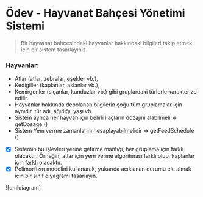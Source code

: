 # Ödev - Hayvanat Bahçesi Yönetimi Sistemi

> Bir hayvanat bahçesindeki hayvanlar hakkındaki bilgileri takip etmek için bir sistem tasarlayınız.

### Hayvanlar:

* Atlar (atlar, zebralar, eşekler vb.),
* Kedigiller (kaplanlar, aslanlar vb.),
* Kemirgenler (sıçanlar, kunduzlar vb.) gibi gruplardaki türlerle karakterize edilir.
* Hayvanlar hakkında depolanan bilgilerin çoğu tüm gruplamalar için aynıdır. tür adı, ağırlığı, yaşı vb.
* Sistem ayrıca her hayvan için belirli ilaçların dozajını alabilmeli => getDosage ()
* Sistem Yem verme zamanlarını hesaplayabilmelidir => getFeedSchedule ()


- [x] Sistemin bu işlevleri yerine getirme mantığı, her gruplama için farklı olacaktır. Örneğin, atlar için yem verme
  algoritması farklı olup, kaplanlar için farklı olacaktır.
- [x] Polimorfizm modelini kullanarak, yukarıda açıklanan durumu ele almak için bir sınıf diyagramı tasarlayın.

![umldiagram]